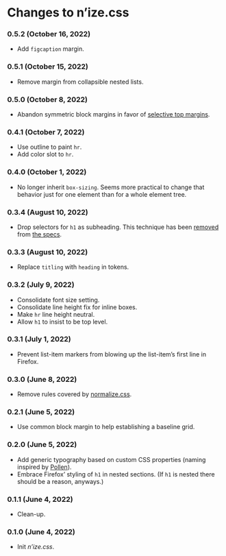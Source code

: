 # Changes to n’ize.css

### 0.5.2 (October 16, 2022)

- Add `figcaption` margin.

### 0.5.1 (October 15, 2022)

- Remove margin from collapsible nested lists.

### 0.5.0 (October 8, 2022)

- Abandon symmetric block margins in favor of [selective top margins](https://alistapart.com/article/axiomatic-css-and-lobotomized-owls/).

### 0.4.1 (October 7, 2022)

- Use outline to paint `hr`.
- Add color slot to `hr`.

### 0.4.0 (October 1, 2022)

- No longer inherit `box-sizing`. Seems more practical to change that behavior just for one element than for a whole element tree.

### 0.3.4 (August 10, 2022)

- Drop selectors for `h1` as subheading. This technique has been [removed](https://github.com/whatwg/html/pull/7829/files#diff-41cf6794ba4200b839c53531555f0f3998df4cbb01a4d5cb0b94e3ca5e23947dL16657-L16660) from [the specs](https://html.spec.whatwg.org/multipage/sections.html#headings-and-outlines).

### 0.3.3 (August 10, 2022)

- Replace `titling` with `heading` in tokens.

### 0.3.2 (July 9, 2022)

- Consolidate font size setting.
- Consolidate line height fix for inline boxes.
- Make `hr` line height neutral.
- Allow `h1` to insist to be top level.

### 0.3.1 (July 1, 2022)

- Prevent list-item markers from blowing up the list-item’s first line in Firefox.

### 0.3.0 (June 8, 2022)

- Remove rules covered by [normalize.css](https://github.com/csstools/normalize.css).

### 0.2.1 (June 5, 2022)

- Use common block margin to help establishing a baseline grid.

### 0.2.0 (June 5, 2022)

- Add generic typography based on custom CSS properties (naming inspired by [Pollen](https://www.pollen.style/)).
- Embrace Firefox’ styling of `h1` in nested sections. (If `h1` is nested there should be a reason, anyways.)

### 0.1.1 (June 4, 2022)

- Clean-up.

### 0.1.0 (June 4, 2022)

- Init _n’ize.css_.
